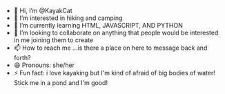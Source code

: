 - 👋 Hi, I’m @KayakCat
- 👀 I’m interested in hiking and camping
- 🌱 I’m currently learning HTML, JAVASCRIPT, AND PYTHON
- 💞️ I’m looking to collaborate on anything that people would be interested in me joining them to create
- 📫 How to reach me ...is there a place on here to message back and forth?
- 😄 Pronouns: she/her
- ⚡ Fun fact: i love kayaking but I'm kind of afraid of big bodies of water! Stick me in a pond and I'm good!

<!---
KayakCat/KayakCat is a ✨ special ✨ repository because its `README.md` (this file) appears on your GitHub profile.
You can click the Preview link to take a look at your changes.
--->
